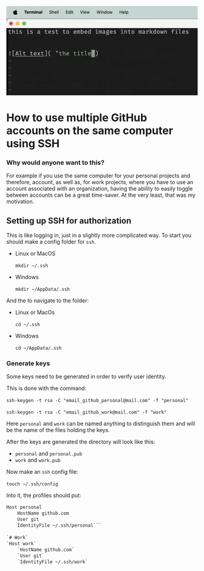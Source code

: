 ![This picture here](testmd.png "the title of this pic")



# How to use multiple GitHub accounts on the same computer using SSH


### Why would anyone want to this?
For example if you use the same computer for your personal projects and therefore, account, as well as, for work projects, where you have to use an account associated with an organization, having the ability to easily toggle between accounts can be a great time-saver. At the very least, that was my motivation.



## Setting up SSH for authorization
This is like logging in, just in a slightly more complicated way.
To start you should make a config folder for `ssh`.
- Linux or MacOS

    `mkdir ~/.ssh`
- Windows

    `mkdir ~/AppData/.ssh`

And the to navigate to the folder:
- Linux or MacOs

    `cd ~/.ssh`
- Windows

    `cd ~/AppData/.ssh`

### Generate keys
Some keys need to be generated in order to verify user identity.

This is done with the command:

`ssh-keygen -t rsa -C "email_github_personal@mail.com" -f "personal"`

`ssh-keygen -t rsa -C "email_github_work@mail.com" -f "work"`

Here `personal` and `work` can be named anything to distinguish them and will be the name of the files holding the keys.

After the keys are generated the directory will look like this:
- `personal` and `personal.pub`
- `work` and `work.pub`

Now make an `ssh` config file:

`touch ~/.ssh/config`

Into it, the profiles should put:

```# Personal
Host personal
    HostName github.com
    User git
    IdentityFile ~/.ssh/personal```

`# Work`
`Host work`
    `HostName github.com`
    `User git`
    `IdentityFile ~/.ssh/work`


